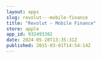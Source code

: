 ```yaml
---
layout: apps
slug: revolut---mobile-finance
title: "Revolut - Mobile Finance"
store: apple
app_id: 932493382
date: 2024-05-28T13:35:31Z
published: 2015-03-01T14:54:14Z
---
```

